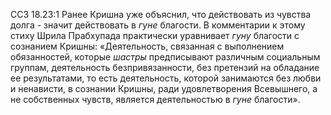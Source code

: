 ССЗ 18.23:1	Ранее Кришна уже объяснил, что действовать из чувства долга - значит действовать в _гуне_ благости. В комментарии к этому стиху Шрила Прабхупада практически уравнивает _гуну_ благости с сознанием Кришны: «Деятельность, связанная с выполнением обязанностей, которые _шастры_ предписывают различным социальным группам, деятельность безпривязанности, без претензий на обладание ее результатами, то есть деятельность, которой занимаются без любви и ненависти, в сознании Кришны, ради удовлетворения Всевышнего, а не собственных чувств, является деятельностью в _гуне_ благости».